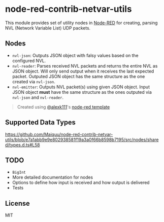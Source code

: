 # node-red-contrib-netvar-utils

This module provides set of utility nodes in [Node-RED](http://nodered.org) for creating, parsing NVL (Network Variable List) UDP packets.

## Nodes
- `nvl-json`: Outputs JSON object with falsy values based on the configured NVL.
- `nvl-reader`: Parses received NVL packets and returns the entire NVL as JSON object. Will only send output when it receives the last expected packet.
Outputed JSON object has the same structure as the one created via `nvl-json`.
- `nvl-emitter`: Outputs NVL packet(s) using given JSON object. Input JSON object **must** have the same structure as the ones outputed via `nvl-json` and `nvl-reader`.

> Created using [@alexk111](https://github.com/alexk111)'s [node-red template](https://github.com/alexk111/node-red-node-typescript-starter)

## Supported Data Types

https://github.com/Maiquu/node-red-contrib-netvar-utils/blob/e7a1abb9e9e802938581f19a3a0f66b8598b7195/src/nodes/shared/types.d.ts#L58

## TODO
- `BigInt`
- More detailed documentation for nodes
- Options to define how input is received and how output is delivered
- Tests

## License

MIT
